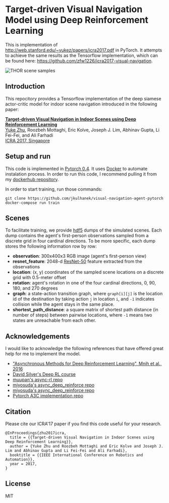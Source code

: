 # Target-driven Visual Navigation Model using Deep Reinforcement Learning
This is implementation of http://web.stanford.edu/~yukez/papers/icra2017.pdf in PyTorch. It attempts to achieve the same results as the Tensorflow implementation, which can be found here: https://github.com/zfw1226/icra2017-visual-navigation.

![THOR scene samples](http://web.stanford.edu/~yukez/images/img/thor_examples.png "THOR scene samples")

## Introduction

This repocitory provides a Tensorflow implementation of the deep siamese actor-critic model for indoor scene navigation introduced in the following paper:

**[Target-driven Visual Navigation in Indoor Scenes using Deep Reinforcement Learning](http://web.stanford.edu/~yukez/papers/icra2017.pdf)**
<br>
[Yuke Zhu](http://web.stanford.edu/~yukez/), Roozbeh Mottaghi, Eric Kolve, Joseph J. Lim, Abhinav Gupta, Li Fei-Fei, and Ali Farhadi
<br>
[ICRA 2017, Singapore](http://www.icra2017.org/)

## Setup and run
This code is implemented in [Pytorch 0.4](https://pytorch.org/). It uses [Docker](http://docker.com/) to automate instalation process. In order to run this code, I recommend pulling it from my [dockerhub repository](http://hub.docker.com/kulhanek/visual-navigation-agent-pytorch).

In order to start training, run those commands:
```
git clone https://github.com/jkulhanek/visual-navigation-agent-pytorch
docker-compose run train
```

## Scenes
To facilitate training, we provide [hdf5](http://www.h5py.org/) dumps of the simulated scenes. Each dump contains the agent's first-person observations sampled from a discrete grid in four cardinal directions. To be more specific, each dump stores the following information row by row:

* **observation**: 300x400x3 RGB image (agent's first-person view)
* **resnet_feature**: 2048-d [ResNet-50](https://arxiv.org/abs/1512.03385) feature extracted from the observations
* **location**: (x, y) coordinates of the sampled scene locations on a discrete grid with 0.5-meter offset
* **rotation**: agent's rotation in one of the four cardinal directions, 0, 90, 180, and 270 degrees
* **graph**: a state-action transition graph, where ```graph[i][j]``` is the location id of the destination by taking action ```j``` in location ```i```, and ```-1``` indicates collision while the agent stays in the same place.
* **shortest_path_distance**: a square matrix of shortest path distance (in number of steps) between pairwise locations, where ```-1``` means two states are unreachable from each other.
## Acknowledgements
I would like to acknowledge the following references that have offered great help for me to implement the model.
* ["Asynchronous Methods for Deep Reinforcement Learning", Mnih et al., 2016](https://arxiv.org/abs/1602.01783)
* [David Silver's Deep RL course](http://www0.cs.ucl.ac.uk/staff/d.silver/web/Teaching.html)
* [muupan's async-rl repo](https://github.com/muupan/async-rl/wiki)
* [miyosuda's async_deep_reinforce repo](https://github.com/miyosuda/async_deep_reinforce)
* [miyosuda's async_deep_reinforce repo](https://github.com/miyosuda/async_deep_reinforce)
* [Pytorch A3C implementation repo](https://github.com/ikostrikov/pytorch-a3c)


## Citation
Please cite our ICRA'17 paper if you find this code useful for your research.
```
@InProceedings{zhu2017icra,
  title = {{Target-driven Visual Navigation in Indoor Scenes using Deep Reinforcement Learning}},
  author = {Yuke Zhu and Roozbeh Mottaghi and Eric Kolve and Joseph J. Lim and Abhinav Gupta and Li Fei-Fei and Ali Farhadi},
  booktitle = {{IEEE International Conference on Robotics and Automation}},
  year = 2017,
}
```

## License
MIT
